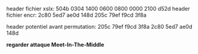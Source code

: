 header fichier xslx: 504b 0304 1400 0600 0800 0000 2100 d52d
header fichier encr: 2c80 5ed7 ae0d 148d 205c 79ef f9cd 3f8a

header potentiel avant permutation: 205c 79ef f9cd 3f8a 2c80 5ed7 ae0d 148d

**regarder attaque Meet-In-The-Middle**


